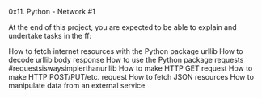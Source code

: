 0x11. Python - Network #1

At the end of this project, you are expected to be able to explain and undertake tasks in the ff:

How to fetch internet resources with the Python package urllib
How to decode urllib body response
How to use the Python package requests #requestsiswaysimplerthanurllib
How to make HTTP GET request
How to make HTTP POST/PUT/etc. request
How to fetch JSON resources
How to manipulate data from an external service
